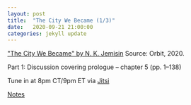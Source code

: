 ```yaml
---
layout: post
title:  "The City We Became (1/3)"
date:   2020-09-21 21:00:00
categories: jekyll update
---
```


["The City We Became" by N. K. Jemisin](https://bookshop.org/a/13448/9780316509848) Source: Orbit, 2020. 

Part 1: Discussion covering prologue – chapter 5 (pp. 1–138)

Tune in at 8pm CT/9pm ET via [Jitsi](https://meet.jit.si/CivicTechBookClub)

[Notes](https://github.com/rebeccawilliams/bookclub/blob/gh-pages/book%20notes/18-Jemisin-The%20City%20We%20Became.md)

